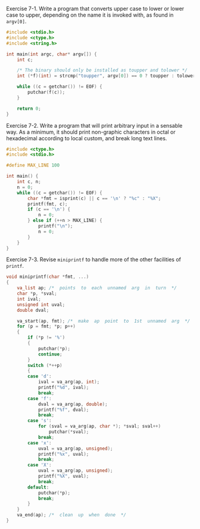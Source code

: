 Exercise 7-1. Write a program that converts upper case to lower or lower case to upper, depending on the name it is invoked with, as found in ``argv[0]``.
```c
#include <stdio.h>
#include <ctype.h>
#include <string.h>

int main(int argc, char* argv[]) {
    int c;

    /* The binary should only be installed as toupper and tolower */
    int (*f)(int) = strcmp("toupper", argv[0]) == 0 ? toupper : tolower; 

    while ((c = getchar()) != EOF) {
        putchar(f(c));
    }

    return 0;
}
```

Exercise 7-2. Write a program that will print arbitrary input in a sensable way. As a minimum, it should print non-graphic characters in octal or hexadecimal according to local custom, and break long text lines.
```c
#include <ctype.h>
#include <stdio.h>

#define MAX_LINE 100

int main() {
    int c, n;
    n = 0;
    while ((c = getchar()) != EOF) {
        char *fmt = isprint(c) || c == '\n' ? "%c" : "%X";
        printf(fmt, c);
        if (c == '\n') {
            n = 0;
        } else if (++n > MAX_LINE) {
            printf("\n");
            n = 0;
        }
    }
}
```

Exercise 7-3. Revise ``miniprintf`` to handle more of the other facilities of ``printf``.
```c
void miniprintf(char *fmt, ...)
{
    va_list ap; /*  points  to  each  unnamed  arg  in  turn  */
    char *p, *sval;
    int ival;
    unsigned int uval;
    double dval;

    va_start(ap, fmt); /*  make  ap  point  to  1st  unnamed  arg  */
    for (p = fmt; *p; p++)
    {
        if (*p != '%')
        {
            putchar(*p);
            continue;
        }
        switch (*++p)
        {
        case 'd':
            ival = va_arg(ap, int);
            printf("%d", ival);
            break;
        case 'f':
            dval = va_arg(ap, double);
            printf("%f", dval);
            break;
        case 's':
            for (sval = va_arg(ap, char *); *sval; sval++)
                putchar(*sval);
            break;
        case 'x':
            uval = va_arg(ap, unsigned);
            printf("%x", uval);
            break;
        case 'X':
            uval = va_arg(ap, unsigned);
            printf("%X", uval);
            break;
        default:
            putchar(*p);
            break;
        }
    }
    va_end(ap); /*  clean  up  when  done  */
}
```
